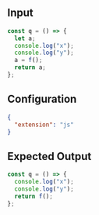 
## Input
```javascript input
const q = () => {
  let a;
  console.log("x");
  console.log("y");
  a = f();
  return a;
};
```

## Configuration
```json configuration
{
  "extension": "js"
}
```

## Expected Output
```javascript expected output
const q = () => {
  console.log("x");
  console.log("y");
  return f();
};
```
